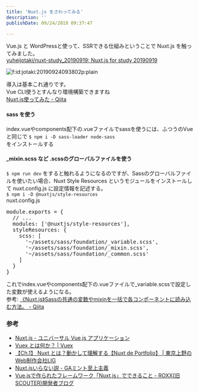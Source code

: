 ```yaml
---
title: 'Nuxt.js をさわってみる'
description: ''
publishDate: 09/24/2019 09:37:47

---
```

<p>Vue.js と WordPressと使って、SSRできる仕組みということで Nuxt.js を触ってみました。<br/>
<a href="https://github.com/yuheijotaki/nuxt-study_20190919">yuheijotaki/nuxt-study_20190919: Nuxt.js for study 20190919</a></p>

<p><span itemscope itemtype="http://schema.org/Photograph"><img src="/images/hatena/20190924093802.png" alt="f:id:jotaki:20190924093802p:plain" title="f:id:jotaki:20190924093802p:plain" class="hatena-fotolife" itemprop="image"></span></p>

<p>導入は基本これ通りです。<br/>
Vue CLI使うとすんなり環境構築できますね<br/>
<a href="https://qiita.com/_takeshi_24/items/224d00e5a026dbb76716">Nuxt.js使ってみた - Qiita</a></p>

<h4>sass を使う</h4>

<p>index.vueやcomponents配下の.vueファイルでsassを使うには、ふつうのVueと同じで
<code>$ npm i -D sass-loader node-sass</code><br/>
をインストールする</p>

<h4>_mixin.scss など .scssのグローバルファイルを使う</h4>

<p><code>$ npm run dev</code> をすると触れるようになるのですが、Sassのグローバルファイルを使いたい場合、Nuxt Style Resources というモジュールをインストールして nuxt.config.js に設定情報を記述する。<br/>
<code>$ npm i -D @nuxtjs/style-resources</code><br/>
nuxt.config.js</p>

<pre class="code lang-javascript" data-lang="javascript" data-unlink>module.exports = <span class="synIdentifier">{</span>
  <span class="synComment">// ...</span>
  modules: <span class="synIdentifier">[</span><span class="synConstant">'@nuxtjs/style-resources'</span><span class="synIdentifier">]</span>,
  styleResources: <span class="synIdentifier">{</span>
    scss: <span class="synIdentifier">[</span>
      <span class="synConstant">'~/assets/sass/foundation/_variable.scss'</span>,
      <span class="synConstant">'~/assets/sass/foundation/_mixin.scss'</span>,
      <span class="synConstant">'~/assets/sass/foundation/_common.scss'</span>
    <span class="synIdentifier">]</span>
  <span class="synIdentifier">}</span>
<span class="synIdentifier">}</span>
</pre>


<p>これでindex.vueやcomponents配下の.vueファイルで_variable.scssで設定した変数が使えるようになる。<br/>
参考: <a href="https://qiita.com/uto-usui/items/6b745203fa6fad577877">《Nuxt.js》Sassの共通の変数やmixinを一括で各コンポーネントに読み込む方法。 - Qiita</a></p>

<h3>参考</h3>

<ul>
<li><a href="https://ja.nuxtjs.org/">Nuxt.js - ユニバーサル Vue.js アプリケーション</a></li>
<li><a href="https://vuex.vuejs.org/ja/">Vuex とは何か？ | Vuex</a></li>
<li><a href="https://liginc.co.jp/449551">【Ch.1】 Nuxt とは？動かして理解する【Nuxt de Portfolio】 | 東京上野のWeb制作会社LIG</a></li>
<li><a href="https://uyamazak.hatenablog.com/entry/2018/08/15/124952">Nuxt.jsいらない説 - GAミント至上主義</a></li>
<li><a href="https://techblog.scouter.co.jp/entry/2017/11/13/120000">Vue.jsで作られたフレームワーク「Nuxt.js」でできること - ROXX(旧SCOUTER)開発者ブログ</a></li>
</ul>


